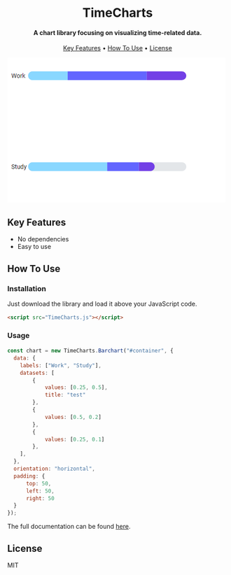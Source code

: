 
<h1 align="center">
  TimeCharts
  <br>
</h1>

<h4 align="center">A chart library focusing on visualizing time-related data.</h4>

<p align="center">
  <a href="#key-features">Key Features</a> •
  <a href="#how-to-use">How To Use</a> •
  <a href="#license">License</a>
</p>

![screenshot](readme/image1.PNG)

## Key Features

* No dependencies
* Easy to use

## How To Use

### Installation
Just download the library and load it above your JavaScript code.

```html
<script src="TimeCharts.js"></script>
```

### Usage

```js
const chart = new TimeCharts.Barchart("#container", {
  data: {
    labels: ["Work", "Study"],
    datasets: [
        {
            values: [0.25, 0.5],
            title: "test"
        },
        {
            values: [0.5, 0.2]
        },
        {
            values: [0.25, 0.1]
        },
    ],
  },
  orientation: "horizontal",
  padding: {
      top: 50, 
      left: 50,
      right: 50
  }
});    
```

The full documentation can be found [here](https://robinweitzel.github.io/TimeCharts/).

## License

MIT
